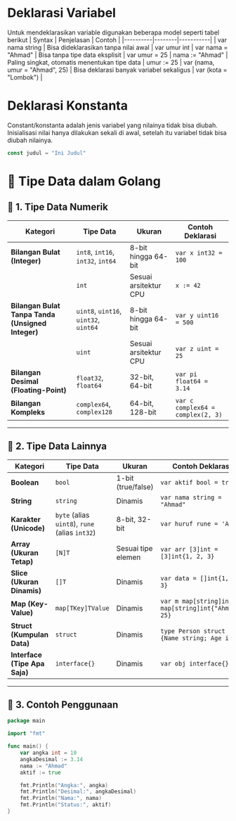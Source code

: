 # Deklarasi Variabel
Untuk mendeklarasikan variable digunakan beberapa model seperti tabel berikut
| Syntax | Penjelasan | Contoh |
|----------|--------|-----------|
| var nama string	| Bisa dideklarasikan tanpa nilai awal |	var umur int |
var nama = "Ahmad" |	Bisa tanpa tipe data eksplisit |	var umur = 25 |
nama := "Ahmad"	| Paling singkat, otomatis menentukan tipe data	| umur := 25 |
var (nama, umur = "Ahmad", 25)	| Bisa deklarasi banyak variabel sekaligus |	var (kota = "Lombok") |


# Deklarasi Konstanta
Constant/konstanta adalah jenis variabel yang nilainya tidak bisa diubah. Inisialisasi nilai hanya dilakukan sekali di awal, setelah itu variabel tidak bisa diubah nilainya.

```go
const judul = "Ini Judul"
```


# 📌 Tipe Data dalam Golang

## 📌 1. Tipe Data Numerik

| **Kategori** | **Tipe Data** | **Ukuran** | **Contoh Deklarasi** |
|-------------|--------------|------------|----------------------|
| **Bilangan Bulat (Integer)** | `int8`, `int16`, `int32`, `int64` | 8-bit hingga 64-bit | `var x int32 = 100` |
| | `int` | Sesuai arsitektur CPU | `x := 42` |
| **Bilangan Bulat Tanpa Tanda (Unsigned Integer)** | `uint8`, `uint16`, `uint32`, `uint64` | 8-bit hingga 64-bit | `var y uint16 = 500` |
| | `uint` | Sesuai arsitektur CPU | `var z uint = 25` |
| **Bilangan Desimal (Floating-Point)** | `float32`, `float64` | 32-bit, 64-bit | `var pi float64 = 3.14` |
| **Bilangan Kompleks** | `complex64`, `complex128` | 64-bit, 128-bit | `var c complex64 = complex(2, 3)` |

---

## 📌 2. Tipe Data Lainnya

| **Kategori** | **Tipe Data** | **Ukuran** | **Contoh Deklarasi** |
|-------------|--------------|------------|----------------------|
| **Boolean** | `bool` | 1-bit (true/false) | `var aktif bool = true` |
| **String** | `string` | Dinamis | `var nama string = "Ahmad"` |
| **Karakter (Unicode)** | `byte` (alias `uint8`), `rune` (alias `int32`) | 8-bit, 32-bit | `var huruf rune = 'A'` |
| **Array (Ukuran Tetap)** | `[N]T` | Sesuai tipe elemen | `var arr [3]int = [3]int{1, 2, 3}` |
| **Slice (Ukuran Dinamis)** | `[]T` | Dinamis | `var data = []int{1, 2, 3}` |
| **Map (Key-Value)** | `map[TKey]TValue` | Dinamis | `var m map[string]int = map[string]int{"Ahmad": 25}` |
| **Struct (Kumpulan Data)** | `struct` | Dinamis | `type Person struct {Name string; Age int}` |
| **Interface (Tipe Apa Saja)** | `interface{}` | Dinamis | `var obj interface{}` |

---

## 📌 3. Contoh Penggunaan

```go
package main

import "fmt"

func main() {
    var angka int = 10
    angkaDesimal := 3.14
    nama := "Ahmad"
    aktif := true

    fmt.Println("Angka:", angka)
    fmt.Println("Desimal:", angkaDesimal)
    fmt.Println("Nama:", nama)
    fmt.Println("Status:", aktif)
}
```

